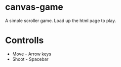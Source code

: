 # canvas-game
A simple scroller game. Load up the html page to play. 

# Controlls
* Move - Arrow keys
* Shoot - Spacebar
